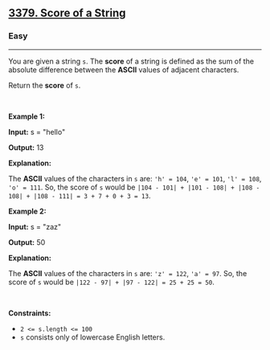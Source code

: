 <h2><a href="https://leetcode.com/problems/score-of-a-string">3379. Score of a String</a></h2><h3>Easy</h3><hr><p>You are given a string <code>s</code>. The <strong>score</strong> of a string is defined as the sum of the absolute difference between the <strong>ASCII</strong> values of adjacent characters.</p>

<p>Return the <strong>score</strong> of<em> </em><code>s</code>.</p>

<p>&nbsp;</p>
<p><strong class="example">Example 1:</strong></p>

<div class="example-block">
<p><strong>Input:</strong> <span class="example-io">s = &quot;hello&quot;</span></p>

<p><strong>Output:</strong> <span class="example-io">13</span></p>

<p><strong>Explanation:</strong></p>

<p>The <strong>ASCII</strong> values of the characters in <code>s</code> are: <code>&#39;h&#39; = 104</code>, <code>&#39;e&#39; = 101</code>, <code>&#39;l&#39; = 108</code>, <code>&#39;o&#39; = 111</code>. So, the score of <code>s</code> would be <code>|104 - 101| + |101 - 108| + |108 - 108| + |108 - 111| = 3 + 7 + 0 + 3 = 13</code>.</p>
</div>

<p><strong class="example">Example 2:</strong></p>

<div class="example-block">
<p><strong>Input:</strong> <span class="example-io">s = &quot;zaz&quot;</span></p>

<p><strong>Output:</strong> <span class="example-io">50</span></p>

<p><strong>Explanation:</strong></p>

<p>The <strong>ASCII</strong> values of the characters in <code>s</code> are: <code>&#39;z&#39; = 122</code>, <code>&#39;a&#39; = 97</code>. So, the score of <code>s</code> would be <code>|122 - 97| + |97 - 122| = 25 + 25 = 50</code>.</p>
</div>

<p>&nbsp;</p>
<p><strong>Constraints:</strong></p>

<ul>
	<li><code>2 &lt;= s.length &lt;= 100</code></li>
	<li><code>s</code> consists only of lowercase English letters.</li>
</ul>

